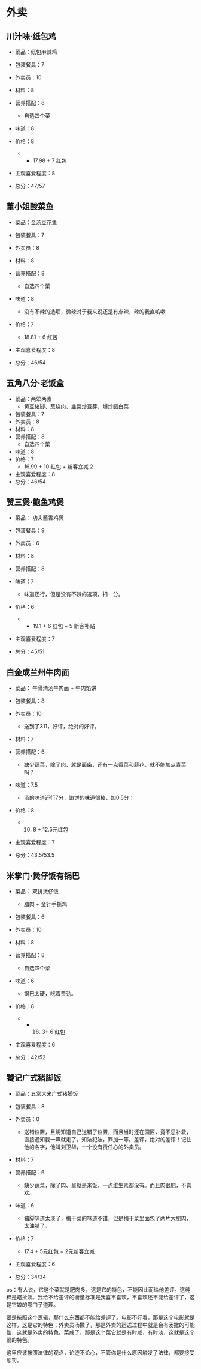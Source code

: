 # 外卖

## 川汁味·纸包鸡

* 菜品：纸包麻辣鸡

* 包装餐具：7
* 外卖员：10
* 材料：8
* 营养搭配：8
  * 自选四个菜
* 味道：8
* 价格：8
  * + 17.98 + 7 红包
* 主观喜爱程度：8
* 总分：47/57

## 董小姐酸菜鱼

* 菜品：金汤豆花鱼

* 包装餐具：7
* 外卖员：8
* 材料：8
* 营养搭配：8
  * 自选四个菜
* 味道：8
  * 没有不辣的选项，微辣对于我来说还是有点辣，辣的我直咳嗽
* 价格：7
  * 18.81 + 6 红包
* 主观喜爱程度：8
* 总分：46/54

## 五角八分·老饭盒

* 菜品：两荤两素
  * 黄豆猪脚、葱烧肉、韭菜炒豆芽、爆炒圆白菜
* 包装餐具：7
* 外卖员：8
* 材料：8
* 营养搭配：8
  * 自选四个菜
* 味道：8
* 价格：7
  * 16.99 + 10 红包 + 新客立减 2
* 主观喜爱程度：8
* 总分：46/54

## 赞三煲·鲍鱼鸡煲

* 菜品： 功夫酱香鸡煲

* 包装餐具：9
* 外卖员：6
* 材料：8
* 营养搭配：8
* 味道：7
  * 味道还行，但是没有不辣的选项，扣一分。
* 价格：6
  * + 19.1 + 6 红包 + 5 新客补贴
* 主观喜爱程度：7
* 总分：45/51

## 白金成兰州牛肉面

* 菜品： 牛骨清汤牛肉面 + 牛肉馅饼

* 包装餐具：8
* 外卖员：10
  * 送到了311，好评，绝对的好评。
* 材料：7
* 营养搭配：6
  * 缺少蔬菜，除了肉、就是面条，还有一点香菜和蒜花，就不能加点青菜吗？
* 味道：7.5
  * 汤的味道还行7分，馅饼的味道很棒，加0.5分；
* 价格：8
  * 10. 8 + 12.5元红包
* 主观喜爱程度：7
* 总分：43.5/53.5

## 米掌门·煲仔饭有锅巴

* 菜品： 双拼煲仔饭
  * 腊肉 + 金针手撕鸡

* 包装餐具：6
* 外卖员：10
* 材料：8
* 营养搭配：8
  * 自选四个菜
* 味道：6
  * 锅巴太硬，吃着费劲。
* 价格：8
  * + 18. 3+ 6 红包
* 主观喜爱程度：6
* 总分：42/52

## 饕记广式猪脚饭

* 菜品：五常大米广式猪脚饭

* 包装餐具：8

* 外卖员：0
  * 送错位置，且明知道自己送错了位置，而且当时还在园区，竟不思补救，直接通知我一声就走了。知法犯法，罪加一等。差评，绝对的差评！记住他的名字，他叫刘卫华，一个没有责任心的外卖员。
* 材料：7
* 营养搭配：6
  * 缺少蔬菜，除了肉、蛋就是米饭，一点维生素都没有。而且肉很肥，不喜欢。
* 味道：6
  * 猪脚味道太淡了，梅干菜的味道不错，但是梅干菜里面包了两片大肥肉，太油腻了。
* 价格：7
  * 17.4 + 5元红包 + 2元新客立减
* 主观喜爱程度：6
* 总分：34/34

ps：有人说，它这个菜就是肥肉多，这是它的特色，不能因此而给他差评。这纯粹是瞎扯淡。我给不给差评的衡量标准是我喜不喜欢，不喜欢还不能给差评了，这是它娘的哪门子道理。

要是按照这个逻辑，那什么东西都不能给差评了。电影不好看，那是这个电影就是这样，这是它的特色；外卖员汤撒了，那是外卖的运送过程中就是会有汤撒的可能性，这就是外卖的特色。菜咸了，那是这个菜它就是有时咸，有时淡，这就是这个菜的特色。

这里应该按照法律的观点，论迹不论心，不管你是什么原因触发了法律，都要接受惩罚。

















